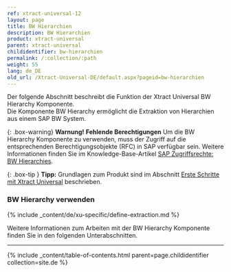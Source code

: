 ```yaml
---
ref: xtract-universal-12
layout: page
title: BW Hierarchien
description: BW Hierarchien
product: xtract-universal
parent: xtract-universal
childidentifier: bw-hierarchien
permalink: /:collection/:path
weight: 55
lang: de_DE
old_url: /Xtract-Universal-DE/default.aspx?pageid=bw-hierarchien
---
```

Der folgende Abschnitt beschreibt die Funktion der Xtract Universal BW Hierarchy Komponente.<br>
Die Komponente BW Hierarchy ermöglicht die Extraktion von Hierarchien aus einem SAP BW System.

{: .box-warning}
**Warnung!** **Fehlende Berechtigungen**
Um die BW Hierarchy Komponente zu verwenden, muss der Zugriff auf die entsprechenden Berechtigungsobjekte (RFC) in SAP verfügbar sein. 
Weitere Informationen finden Sie im Knowledge-Base-Artikel [SAP Zugriffsrechte: BW Hierarchies](https://kb.theobald-software.com/sap/authority-objects-sap-user-rights#bw-hierarchies).



{: .box-tip }
**Tipp:** Grundlagen zum Produkt sind im Abschnitt [Erste Schritte mit Xtract Universal](./erste-schritte) beschrieben.

### BW Hierarchy verwenden
{% include _content/de/xu-specific/define-extraction.md %}

Weitere Informationen zum Arbeiten mit der BW Hierarchy Komponente finden Sie in den folgenden Unterabschnitten.

---

{% include _content/table-of-contents.html parent=page.childidentifier collection=site.de %}
